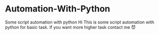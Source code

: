 # Automation-With-Python
Some script automation with python 
Hi This is some script automation with python for  basic task.
If you want more higher task contact me 😈

